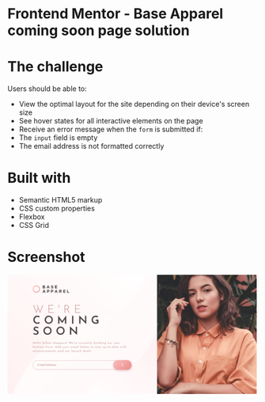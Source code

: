 # Frontend Mentor - Base Apparel coming soon page solution

# The challenge

Users should be able to:

- View the optimal layout for the site depending on their device's screen size
- See hover states for all interactive elements on the page
- Receive an error message when the `form` is submitted if:
- The `input` field is empty
- The email address is not formatted correctly

# Built with

- Semantic HTML5 markup
- CSS custom properties
- Flexbox
- CSS Grid

# Screenshot

![](./images/landing-preview.png)
